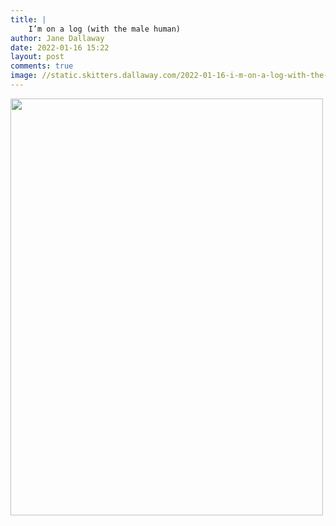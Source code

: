 ```yaml
---
title: |
    I’m on a log (with the male human)
author: Jane Dallaway
date: 2022-01-16 15:22
layout: post
comments: true
image: //static.skitters.dallaway.com/2022-01-16-i-m-on-a-log-with-the-male-human-fullsize-0.jpeg
---
```


<a href="//static.skitters.dallaway.com/2022-01-16-i-m-on-a-log-with-the-male-human-fullsize-0.jpeg"><img src="//static.skitters.dallaway.com/2022-01-16-i-m-on-a-log-with-the-male-human-thumb-0.jpeg" width="500" height="667"></a>




